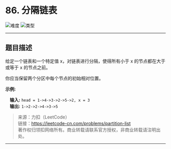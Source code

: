 # 86. 分隔链表

![难度](https://img.shields.io/badge/难度-中等-f0ad4e.svg?logo=leetcode&style=flat)  ![类型](https://img.shields.io/badge/类型-链表-violet.svg?style=flat)

---

## 题目描述

给定一个链表和一个特定值 x，对链表进行分隔，使得所有小于 x 的节点都在大于或等于 x 的节点之前。

你应当保留两个分区中每个节点的初始相对位置。

**示例:**

&emsp;**输入:** `head = 1->4->3->2->5->2, x = 3`  
&emsp;**输出:** `1->2->2->4->3->5`

> 来源：力扣（LeetCode）  
> 链接：https://leetcode-cn.com/problems/partition-list  
> 著作权归领扣网络所有。商业转载请联系官方授权，非商业转载请注明出处。  

---
